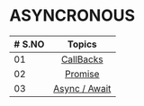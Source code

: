 # ASYNCRONOUS

| # S.NO |                   Topics                    |
| ------ | :-----------------------------------------: |
| 01     |    [CallBacks](./01-CallBacks/readME.md)    |
| 02     |      [Promise](./02-Promise/readME.md)      |
| 03     | [Async / Await](./03-Async&Await/readME.md) |
